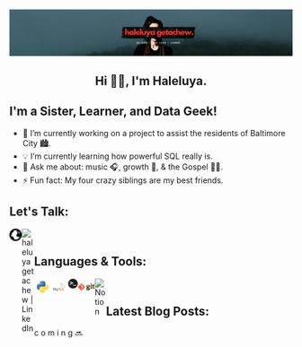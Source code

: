 [![bg][banner]][website]
<h2 align="center">Hi 👋🏽, I'm Haleluya.</h1>

## I'm a Sister, Learner, and Data Geek!
- 🔭 I’m currently working on a project to assist the residents of Baltimore City 🏙️. 
- 💡 I’m currently learning how powerful SQL really is. 
- 💬 Ask me about: music 🎧, growth 🌱, & the Gospel 🙌🏽.
- ⚡ Fun fact: My four crazy siblings are my best friends.    

## Let's Talk: 
[<img align="left" alt="github.io site" width="22px" src="https://raw.githubusercontent.com/iconic/open-iconic/master/svg/globe.svg" />][website]
[<img align="left" alt="haleluyagetachew | LinkedIn" width="22px" src="https://cdn.jsdelivr.net/npm/simple-icons@v3/icons/linkedin.svg" />][linkedin]
<br />

## Languages & Tools: 
<img align="left" alt="Python" width="30px" src="https://raw.githubusercontent.com/github/explore/80688e429a7d4ef2fca1e82350fe8e3517d3494d/topics/python/python.png" />
<img align="left" alt="MySQL" width="30px" src="https://raw.githubusercontent.com/github/explore/80688e429a7d4ef2fca1e82350fe8e3517d3494d/topics/mysql/mysql.png" />
<img align="left" alt="Terminal" width="18px" src="https://raw.githubusercontent.com/github/explore/80688e429a7d4ef2fca1e82350fe8e3517d3494d/topics/terminal/terminal.png" />
<img align="left" alt="Git" width="30px" src="https://raw.githubusercontent.com/github/explore/80688e429a7d4ef2fca1e82350fe8e3517d3494d/topics/git/git.png" />
<img align="left" alt="Notion" width="20px" src="https://cdn.jsdelivr.net/npm/simple-icons@3.7.0/icons/notion.svg" />

<br />


## Latest Blog Posts: 
c o m i n g 🔜

<!-- BLOG-POST-LIST:START -->

<!-- BLOG-POST-LIST:END -->

[banner]: https://raw.githubusercontent.com/hgetac1/hgetac1/master/header_image.png
[website]: http://weightheway.com/
[linkedin]: https://www.linkedin.com/in/haleluya-getachew/
